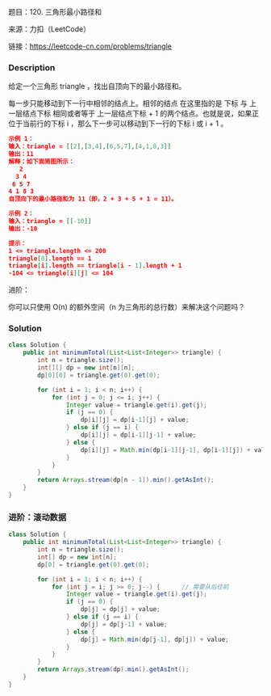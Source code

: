 题目：120. 三角形最小路径和

来源：力扣（LeetCode）

链接：https://leetcode-cn.com/problems/triangle


### Description

给定一个三角形 triangle ，找出自顶向下的最小路径和。

每一步只能移动到下一行中相邻的结点上。相邻的结点 在这里指的是 下标 与 上一层结点下标 相同或者等于 上一层结点下标 + 1 的两个结点。也就是说，如果正位于当前行的下标 i ，那么下一步可以移动到下一行的下标 i 或 i + 1 。

 ```json
 示例 1：
 输入：triangle = [[2],[3,4],[6,5,7],[4,1,8,3]]
 输出：11
 解释：如下面简图所示：
    2
   3 4
  6 5 7
 4 1 8 3
 自顶向下的最小路径和为 11（即，2 + 3 + 5 + 1 = 11）。
 
 示例 2：
 输入：triangle = [[-10]]
 输出：-10
 
 提示：
 1 <= triangle.length <= 200
 triangle[0].length == 1
 triangle[i].length == triangle[i - 1].length + 1
 -104 <= triangle[i][j] <= 104
 ```


进阶：

你可以只使用 O(n) 的额外空间（n 为三角形的总行数）来解决这个问题吗？

### Solution
```java
class Solution {
    public int minimumTotal(List<List<Integer>> triangle) {
        int n = triangle.size();
        int[][] dp = new int[n][n];
        dp[0][0] = triangle.get(0).get(0);

        for (int i = 1; i < n; i++) {
            for (int j = 0; j <= i; j++) {
                Integer value = triangle.get(i).get(j);
                if (j == 0) {
                    dp[i][j] = dp[i-1][j] + value;
                } else if (j == i) {
                    dp[i][j] = dp[i-1][j-1] + value;
                } else {
                    dp[i][j] = Math.min(dp[i-1][j-1], dp[i-1][j]) + value;
                }
            }
        }
        return Arrays.stream(dp[n - 1]).min().getAsInt();
    }
}
```



### 进阶：滚动数据

```java
class Solution {
    public int minimumTotal(List<List<Integer>> triangle) {
        int n = triangle.size();
        int[] dp = new int[n];
        dp[0] = triangle.get(0).get(0);

        for (int i = 1; i < n; i++) {
            for (int j = i; j >= 0; j--) {		// 需要从后往前
                Integer value = triangle.get(i).get(j);
                if (j == 0) {
                    dp[j] = dp[j] + value;
                } else if (j == i) {
                    dp[j] = dp[j-1] + value;
                } else {
                    dp[j] = Math.min(dp[j-1], dp[j]) + value;
                }
            }
        }
        return Arrays.stream(dp).min().getAsInt();
    }
}
```


